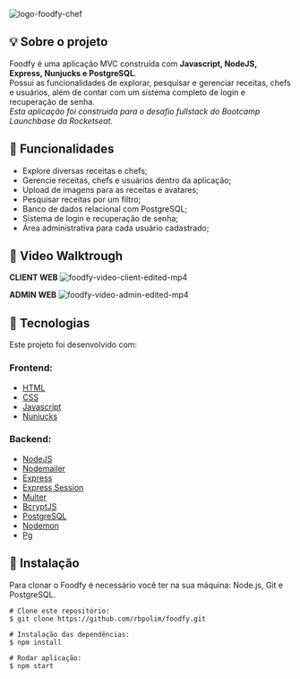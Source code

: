![logo-foodfy-chef](https://user-images.githubusercontent.com/66570560/114239633-b2c18500-995c-11eb-89e7-07998cb0b393.png)

## 💡 **Sobre o projeto**
Foodfy é uma aplicação MVC construída com **Javascript, NodeJS, Express, Nunjucks e PostgreSQL**. 
</br>Possui as funcionalidades de explorar, pesquisar e gerenciar receitas, chefs e usuários, além de contar com um sistema completo de login e recuperação de senha.
</br>*Esta aplicação foi construida para o desafio fullstack do Bootcamp Launchbase da Rocketseat.*

## 📑 **Funcionalidades**

- Explore diversas receitas e chefs;
- Gerencie receitas, chefs e usuários dentro da aplicação;
- Upload de imagens para as receitas e avatares;
- Pesquisar receitas por um filtro;
- Banco de dados relacional com PostgreSQL;
- Sistema de login e recuperação de senha;
- Área administrativa para cada usuário cadastrado;

## 🎥 Video Walktrough
<strong>CLIENT WEB</strong>
![foodfy-video-client-edited-mp4](https://user-images.githubusercontent.com/66570560/114238132-83117d80-995a-11eb-8334-c82b1784fa44.gif)

<strong>ADMIN WEB</strong>
![foodfy-video-admin-edited-mp4](https://user-images.githubusercontent.com/66570560/114241039-eb625e00-995e-11eb-860d-b7daca1c1f74.gif)

## 🔧 **Tecnologias**
Este projeto foi desenvolvido com:

### Frontend:

- [HTML](https://)
- [CSS](https://)
- [Javascript](https://)
- [Nunjucks](https://)

### Backend:

- [NodeJS](https://)
- [Nodemailer](https://)
- [Express](https://)
- [Express Session](https://)
- [Multer](https://)
- [BcryptJS](https://)
- [PostgreSQL](https://)
- [Nodemon](https://)
- [Pg](https://)

## 💽 **Instalação**

Para clonar o Foodfy é necessário você ter na sua máquina: Node.js, Git e PostgreSQL.

```
# Clone este repositório:
$ git clone https://github.com/rbpolim/foodfy.git

# Instalação das dependências:
$ npm install

# Rodar aplicação:
$ npm start
```

